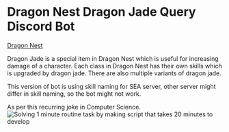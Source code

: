 # Dragon Nest Dragon Jade Query Discord Bot

[Dragon Nest](https://en.wikipedia.org/wiki/Dragon_Nest)

Dragon Jade is a special item in Dragon Nest which is useful for increasing damage of a character. 
Each class in Dragon Nest has their own skills which is upgraded by dragon jade. 
There are also multiple variants of dragon jade.

This version of bot is using skill naming for SEA server, other server might differ in skill naming, 
so the bot might not work.

As per this recurring joke in Computer Science.
![Solving 1 minute routine task by making script that takes 20 minutes to develop](https://imgs.xkcd.com/comics/the_general_problem.png)
